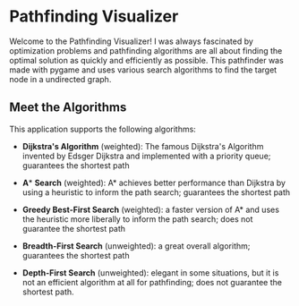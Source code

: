 # Pathfinding Visualizer

Welcome to the Pathfinding Visualizer! I was always fascinated by optimization problems
and pathfinding algorithms are all about finding the optimal solution as quickly and efficiently as possible.
This pathfinder was made with pygame and uses various search algorithms to find the target node in a undirected graph.

## Meet the Algorithms

This application supports the following algorithms: 

- **Dijkstra's Algorithm** (weighted): The famous Dijkstra's Algorithm invented by Edsger Dijkstra and
    implemented with a priority queue; guarantees the shortest path

- **A*** **Search** (weighted):  A* achieves better performance than Dijkstra by using a heuristic to inform the path search; guarantees the shortest path

- **Greedy Best-First Search** (weighted): a faster version of A* and uses the heuristic more liberally to inform the path search; does not guarantee the shortest path

- **Breadth-First Search** (unweighted): a great overall algorithm; guarantees the shortest path

- **Depth-First Search** (unweighted): elegant in some situations, but it is not an efficient algorithm at all for pathfinding; does not guarantee the shortest path.
